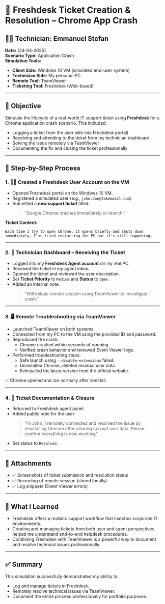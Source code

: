 
# 📩 Freshdesk Ticket Creation & Resolution – Chrome App Crash

## 👨‍💻 Technician: Emmanuel Stefan  
**Date:** [24-04-2025]  
**Scenario Type:** Application Crash  
**Simulation Tools:**  
- **Client Side:** Windows 10 VM (simulated end-user system)  
- **Technician Side:** My personal PC  
- **Remote Tool:** TeamViewer  
- **Ticketing Tool:** Freshdesk (Web-based)

---

## 🧪 Objective

Simulate the lifecycle of a real-world IT support ticket using **Freshdesk** for a Chrome application crash scenario. This included:
- Logging a ticket from the user side (via Freshdesk portal)
- Receiving and attending to the ticket from my technician dashboard
- Solving the issue remotely via TeamViewer
- Documenting the fix and closing the ticket professionally

---

## 📝 Step-by-Step Process

### 1. 🧑‍💻 Created a Freshdesk User Account on the VM
- Opened Freshdesk portal on the Windows 10 VM.
- Registered a simulated user (e.g., `john.doe@fakeemail.com`).
- Submitted a **new support ticket** titled:  
  > "Google Chrome crashes immediately on launch."

**Ticket Content:**
```text
Each time I try to open Chrome, it opens briefly and shuts down immediately. I've tried restarting the PC but it's still happening.
```

---

### 2. 🎫 Technician Dashboard – Receiving the Ticket
- Logged into my **Freshdesk Agent account** on my real PC.
- Received the ticket in my agent inbox.
- Opened the ticket and reviewed the user description.
- Set **Ticket Priority** to `Medium` and **Status** to `Open`.
- Added an internal note:  
  > "Will initiate remote session using TeamViewer to investigate crash."

---

### 3. 🖥️ Remote Troubleshooting via TeamViewer
- Launched TeamViewer on both systems.
- Connected from my PC to the VM using the provided ID and password.
- Reproduced the crash:
  - Chrome crashed within seconds of opening.
  - Verified crash behavior and reviewed Event Viewer logs.
- Performed troubleshooting steps:
  - Safe launch using `--disable-extensions` failed.
  - Uninstalled Chrome, deleted residual user data.
  - Reinstalled the latest version from the official website.

✅ Chrome opened and ran normally after reinstall.

---

### 4. 🧾 Ticket Documentation & Closure
- Returned to Freshdesk agent panel.
- Added public note for the user:
  > "Hi John, I remotely connected and resolved the issue by reinstalling Chrome after clearing corrupt user data. Please confirm everything is now working."
- Set status to `Resolved`.

---

## 📌 Attachments
- ✅ Screenshots of ticket submission and resolution status
- ✅ Recording of remote session (stored locally)
- ✅ Log snippets (Event Viewer errors)

---

## 🧠 What I Learned
- Freshdesk offers a realistic support workflow that matches corporate IT environments.
- Creating and managing tickets from both user and agent perspectives helped me understand end-to-end helpdesk procedures.
- Combining Freshdesk with TeamViewer is a powerful way to document and resolve technical issues professionally.

---

## ✅ Summary
This simulation successfully demonstrated my ability to:
- Log and manage tickets in Freshdesk.
- Remotely resolve technical issues via TeamViewer.
- Document the entire process professionally for portfolio purposes.
